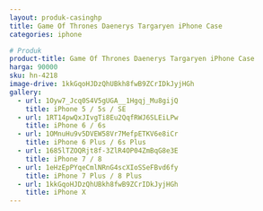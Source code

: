 ```yaml
---
layout: produk-casinghp
title: Game Of Thrones Daenerys Targaryen iPhone Case
categories: iphone

# Produk
product-title: Game Of Thrones Daenerys Targaryen iPhone Case
harga: 90000
sku: hn-4218
image-drive: 1kkGqoHJDzQhUBkh8fwB9ZCrIDkJyjHGh
gallery:
  - url: 1Oyw7_Jcq0S4V5gUGA__1Hgqj_Mu8gijQ
    title: iPhone 5 / 5s / SE
  - url: 1RT14pwQxJIvgTi8Eu2QqfRWJ6SLEiLPw
    title: iPhone 6 / 6s
  - url: 1OMnuHu9v5DVEW58Vr7MefpETKV6e8iCr
    title: iPhone 6 Plus / 6s Plus
  - url: 1685lTZOQRjt8f-3ZlR4OP04ZmBqG8e3E
    title: iPhone 7 / 8
  - url: 1eHzEpPYqeCmlNRnG4scXIoSSeFBvd6fy
    title: iPhone 7 Plus / 8 Plus
  - url: 1kkGqoHJDzQhUBkh8fwB9ZCrIDkJyjHGh
    title: iPhone X
---
```

